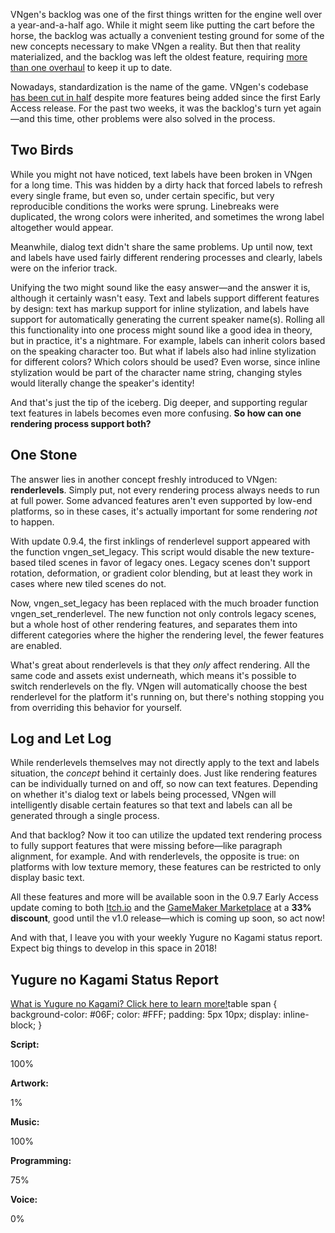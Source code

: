 <!--t Update 31 - Log and Let Log t-->
<!--tag 2018,archive,dev,thinkboxly,updates tag-->
<!--image /content/images/update-31-log-and-let-log/update-banner-1024x512.jpg image-->
  
VNgen's backlog was one of the first things written for the engine well over a year-and-a-half ago. While it might seem like putting the cart before the horse, the backlog was actually a convenient testing ground for some of the new concepts necessary to make VNgen a reality. But then that reality materialized, and the backlog was left the oldest feature, requiring [more than one overhaul](https://lucasc.me/post/update-21-vngen-early-access-available) to keep it up to date.  
  
Nowadays, standardization is the name of the game. VNgen's codebase [has been cut in half](https://lucasc.me/post/update-24-less-is-more) despite more features being added since the first Early Access release. For the past two weeks, it was the backlog's turn yet again—and this time, other problems were also solved in the process.  
  

## Two Birds

While you might not have noticed, text labels have been broken in VNgen for a long time. This was hidden by a dirty hack that forced labels to refresh every single frame, but even so, under certain specific, but very reproducible conditions the works were sprung. Linebreaks were duplicated, the wrong colors were inherited, and sometimes the wrong label altogether would appear.  
  
Meanwhile, dialog text didn't share the same problems. Up until now, text and labels have used fairly different rendering processes and clearly, labels were on the inferior track.  
  
Unifying the two might sound like the easy answer—and the answer it is, although it certainly wasn't easy. Text and labels support different features by design: text has markup support for inline stylization, and labels have support for automatically generating the current speaker name(s). Rolling all this functionality into one process might sound like a good idea in theory, but in practice, it's a nightmare. For example, labels can inherit colors based on the speaking character too. But what if labels also had inline stylization for different colors? Which colors should be used? Even worse, since inline stylization would be part of the character name string, changing styles would literally change the speaker's identity!  
  
And that's just the tip of the iceberg. Dig deeper, and supporting regular text features in labels becomes even more confusing. **So how can one rendering process support both?**  
  

## One Stone

The answer lies in another concept freshly introduced to VNgen: **renderlevels**. Simply put, not every rendering process always needs to run at full power. Some advanced features aren't even supported by low-end platforms, so in these cases, it's actually important for some rendering _not_ to happen.  
  
With update 0.9.4, the first inklings of renderlevel support appeared with the function vngen\_set\_legacy. This script would disable the new texture-based tiled scenes in favor of legacy ones. Legacy scenes don't support rotation, deformation, or gradient color blending, but at least they work in cases where new tiled scenes do not.  
  
Now, vngen\_set\_legacy has been replaced with the much broader function vngen\_set\_renderlevel. The new function not only controls legacy scenes, but a whole host of other rendering features, and separates them into different categories where the higher the rendering level, the fewer features are enabled.  
  
What's great about renderlevels is that they _only_ affect rendering. All the same code and assets exist underneath, which means it's possible to switch renderlevels on the fly. VNgen will automatically choose the best renderlevel for the platform it's running on, but there's nothing stopping you from overriding this behavior for yourself.  
  

## Log and Let Log

While renderlevels themselves may not directly apply to the text and labels situation, the _concept_ behind it certainly does. Just like rendering features can be individually turned on and off, so now can text features. Depending on whether it's dialog text or labels being processed, VNgen will intelligently disable certain features so that text and labels can all be generated through a single process.  
  
And that backlog? Now it too can utilize the updated text rendering process to fully support features that were missing before—like paragraph alignment, for example. And with renderlevels, the opposite is true: on platforms with low texture memory, these features can be restricted to only display basic text.  
  
All these features and more will be available soon in the 0.9.7 Early Access update coming to both [Itch.io](https://xgasoft.itch.io/vngen) and the [GameMaker Marketplace](https://marketplace.yoyogames.com/assets/6083/vngen-visual-novel-engine) at a **33% discount**, good until the v1.0 release—which is coming up soon, so act now!  
  
And with that, I leave you with your weekly Yugure no Kagami status report. Expect big things to develop in this space in 2018!  
  

## Yugure no Kagami Status Report

[What is Yugure no Kagami? Click here to learn more!](http://www.ynkgame.com/)table span { background-color: #06F; color: #FFF; padding: 5px 10px; display: inline-block; }  

**Script:**

100%

**Artwork:**

1%

**Music:**

100%

**Programming:**

75%

**Voice:**

0%
